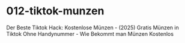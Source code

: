 # 012-tiktok-munzen
Der Beste Tiktok Hack: Kostenlose Münzen - (2025) Gratis Münzen in Tiktok Ohne Handynummer - Wie Bekommt man Münzen Kostenlos
